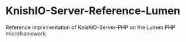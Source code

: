# KnishIO-Server-Reference-Lumen
Reference implementation of KnishIO-Server-PHP on the Lumen PHP microframework
